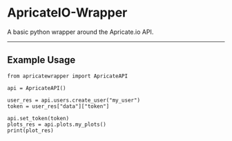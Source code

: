 # ApricateIO-Wrapper  

A basic python wrapper around the Apricate.io API.

---

## Example Usage

    from apricatewrapper import ApricateAPI

    api = ApricateAPI()
    
    user_res = api.users.create_user("my_user")
    token = user_res["data"]["token"]
    
    api.set_token(token)
    plots_res = api.plots.my_plots()
    print(plot_res)